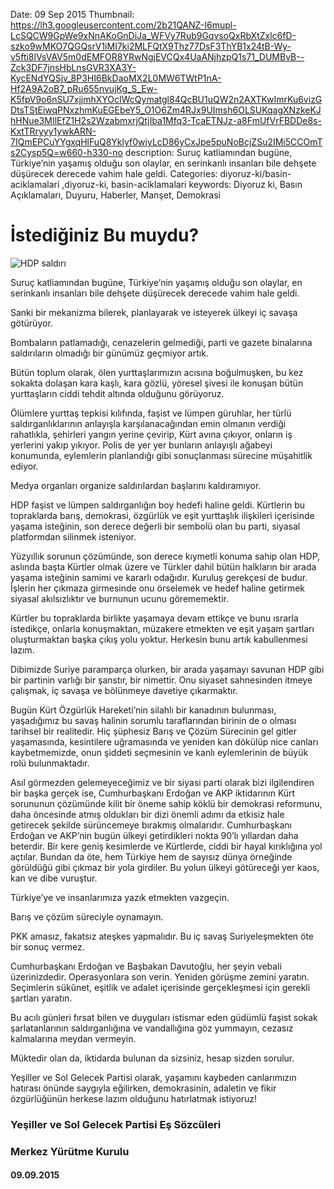 Date: 09 Sep 2015
Thumbnail: https://lh3.googleusercontent.com/2b21QANZ-I6mupl-LcSQCW9GpWe9xNnAKoGnDiJa_WFVy7Rub9GqvsoQxRbXtZxlc6fD-szko9wMKO7QGQsrV1iMI7ki2MLFQtX9Thz77DsF3ThYB1x24tB-Wy-v5fti8lVsVAV5m0dEMFOR8YRwNgjEVCQx4UaANjhzpQ1s71_DUMBvB--Zck3DF7jnsHbLnsGVR3XA3Y-KycENdYQSjv_8P3HI6BkDaoMX2L0MW6TWtP1nA-Hf2A9A2oB7_pRu655nvujKg_S_Ew-K5fpV9o6nSU7xjjmhXYOcIWcQymatgl84QcBU1uQW2n2AXTKwImrKu6vizGDtsTStEiwqPNxzhmKuEGEbeY5_O1O6Zm4RJx9UImsh6OLSUKqagXNzkeKJhHNue3MIlEfZ1H2s2WzabmxrjQtjIba1Mfq3-TcaETNJz-a8FmUfVrFBDDe8s-KxtTRryyy1ywkARN-7IQmEPCuYYgxqHlFuQ8Yklyf0wiyLcD86yCxJpe5puNoBcjZSu2IMi5CCOmTs2Cysp5Q=w660-h330-no
description: Suruç katliamından bugüne, Türkiye’nin yaşamış olduğu son olaylar, en serinkanlı insanları bile dehşete düşürecek derecede vahim hale geldi.
Categories: diyoruz-ki/basin-aciklamalari ,diyoruz-ki, basin-aciklamalari
keywords: Diyoruz ki, Basın Açıklamaları, Duyuru, Haberler, Manşet, Demokrasi

# İstediğiniz Bu muydu?

![HDP saldırı](https://lh3.googleusercontent.com/2b21QANZ-I6mupl-LcSQCW9GpWe9xNnAKoGnDiJa_WFVy7Rub9GqvsoQxRbXtZxlc6fD-szko9wMKO7QGQsrV1iMI7ki2MLFQtX9Thz77DsF3ThYB1x24tB-Wy-v5fti8lVsVAV5m0dEMFOR8YRwNgjEVCQx4UaANjhzpQ1s71_DUMBvB--Zck3DF7jnsHbLnsGVR3XA3Y-KycENdYQSjv_8P3HI6BkDaoMX2L0MW6TWtP1nA-Hf2A9A2oB7_pRu655nvujKg_S_Ew-K5fpV9o6nSU7xjjmhXYOcIWcQymatgl84QcBU1uQW2n2AXTKwImrKu6vizGDtsTStEiwqPNxzhmKuEGEbeY5_O1O6Zm4RJx9UImsh6OLSUKqagXNzkeKJhHNue3MIlEfZ1H2s2WzabmxrjQtjIba1Mfq3-TcaETNJz-a8FmUfVrFBDDe8s-KxtTRryyy1ywkARN-7IQmEPCuYYgxqHlFuQ8Yklyf0wiyLcD86yCxJpe5puNoBcjZSu2IMi5CCOmTs2Cysp5Q=w660-h330-no)

Suruç katliamından bugüne, Türkiye’nin yaşamış olduğu son olaylar, en serinkanlı insanları bile dehşete düşürecek derecede vahim hale geldi.

Sanki bir mekanizma bilerek, planlayarak ve isteyerek ülkeyi iç savaşa götürüyor.

Bombaların patlamadığı, cenazelerin gelmediği, parti ve gazete binalarına saldırıların olmadığı bir günümüz geçmiyor artık. 

Bütün toplum olarak, ölen yurttaşlarımızın acısına boğulmuşken, bu kez sokakta dolaşan kara kaşlı, kara gözlü, yöresel şivesi ile konuşan bütün yurttaşların ciddi tehdit altında olduğunu görüyoruz.

Ölümlere yurttaş tepkisi kılıfında, faşist ve lümpen güruhlar, her türlü saldırganlıklarının anlayışla karşılanacağından emin olmanın verdiği rahatlıkla, şehirleri yangın yerine çevirip, Kürt avına çıkıyor, onların iş yerlerini yakıp yıkıyor. Polis de yer yer bunların anlayışlı ağabeyi konumunda, eylemlerin planlandığı gibi sonuçlanması sürecine müşahitlik ediyor. 

Medya organları organize saldırılardan başlarını kaldıramıyor.

HDP faşist ve lümpen saldırganlığın boy hedefi haline geldi. Kürtlerin bu topraklarda barış, demokrasi, özgürlük ve eşit yurttaşlık ilişkileri içerisinde yaşama isteğinin, son derece değerli bir sembolü olan bu parti, siyasal platformdan silinmek isteniyor.

Yüzyıllık sorunun çözümünde, son derece kıymetli konuma sahip olan HDP, aslında başta Kürtler olmak üzere ve Türkler dahil bütün halkların bir arada yaşama isteğinin samimi ve kararlı odağıdır. Kuruluş gerekçesi de budur. İşlerin her çıkmaza girmesinde onu örselemek ve hedef haline getirmek siyasal akılsızlıktır ve burnunun ucunu görememektir.  

Kürtler bu topraklarda birlikte yaşamaya devam ettikçe ve bunu ısrarla istedikçe, onlarla konuşmaktan,  müzakere etmekten ve eşit yaşam şartları oluşturmaktan başka çıkış yolu yoktur.  Herkesin bunu artık kabullenmesi lazım.

Dibimizde Suriye paramparça olurken, bir arada yaşamayı savunan HDP gibi bir partinin varlığı bir şanstır, bir nimettir. Onu siyaset sahnesinden itmeye çalışmak, iç savaşa ve bölünmeye davetiye çıkarmaktır.

Bugün Kürt Özgürlük Hareketi’nin silahlı bir kanadının bulunması, yaşadığımız bu savaş halinin sorumlu taraflarından birinin de o olması tarihsel bir realitedir.  Hiç şüphesiz Barış ve Çözüm Sürecinin gel gitler yaşamasında, kesintilere uğramasında ve yeniden kan dökülüp nice canları kaybetmemizde, onun şiddeti seçmesinin ve kanlı eylemlerinin de büyük rolü bulunmaktadır.

Asıl görmezden gelemeyeceğimiz ve bir siyasi parti olarak bizi ilgilendiren bir başka gerçek ise, Cumhurbaşkanı Erdoğan ve AKP iktidarının Kürt sorununun çözümünde kilit bir öneme sahip köklü bir demokrasi reformunu, daha öncesinde atmış oldukları bir dizi önemli adımı da etkisiz hale getirecek şekilde sürüncemeye bırakmış olmalarıdır.
Cumhurbaşkanı Erdoğan ve AKP’nin bugün ülkeyi getirdikleri nokta 90’lı yıllardan daha beterdir. Bir kere geniş kesimlerde ve Kürtlerde, ciddi bir hayal kırıklığına yol açtılar. Bundan da öte, hem Türkiye hem de sayısız dünya örneğinde görüldüğü gibi çıkmaz bir yola girdiler. Bu yolun ülkeyi götüreceği yer kaos, kan ve dibe vuruştur. 

Türkiye’ye ve insanlarımıza yazık etmekten vazgeçin.

Barış ve çözüm süreciyle oynamayın. 
 
PKK amasız, fakatsız ateşkes yapmalıdır. Bu iç savaş Suriyeleşmekten öte bir sonuç vermez.

Cumhurbaşkanı Erdoğan ve Başbakan Davutoğlu, her şeyin vebali üzerinizdedir. Operasyonlara son verin. Yeniden görüşme zemini yaratın. Seçimlerin sükûnet, eşitlik ve adalet içerisinde gerçekleşmesi için gerekli şartları yaratın.

Bu acılı günleri fırsat bilen ve duyguları istismar eden güdümlü faşist sokak şarlatanlarının saldırganlığına ve vandallığına göz yummayın, cezasız kalmalarına meydan vermeyin.

Müktedir olan da, iktidarda bulunan da sizsiniz, hesap sizden sorulur.

Yeşiller ve Sol Gelecek Partisi olarak, yaşamını kaybeden canlarımızın hatırası önünde saygıyla eğilirken, demokrasinin, adaletin ve fikir özgürlüğünün herkese lazım olduğunu hatırlatmak istiyoruz!


### Yeşiller ve Sol Gelecek Partisi Eş Sözcüleri
### Merkez Yürütme Kurulu 
#### 09.09.2015
